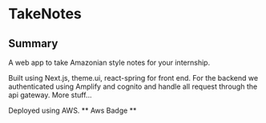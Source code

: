 # TakeNotes

## Summary

A web app to take Amazonian style notes for your internship.

Built using Next.js, theme.ui, react-spring for front end.
For the backend we authenticated using Amplify and cognito and handle all request through
the api gateway. More stuff...

Deployed using AWS.
** Aws Badge **
